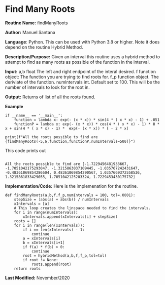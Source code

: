 
# Find Many Roots


**Routine Name:** findManyRoots 

**Author:** Manuel Santana

**Language:** Python. This can be used with Python 3.8 or higher. Note it does depend on the routine Hybrid Method.


**Description/Purpose:** 
Given an interval this routine uses a hybrid method to attempt to find as many roots as possible of the function in the interval.

**Input:** 
a,b float The left and right endpoint of the interal desired.
f function object: The function you are trying to find roots for.
f_p function object. The deriviate of the function.
numIntervals int. Default set to 100. This will be the number of intervals to look for the root in.

**Output:** 
Returns of list of all the roots found.

**Example**

```
if __name__ == '__main__':
    function = lambda x: exp(- (x * x)) * sin(4 * ( x * x) - 1) + .051
    functionP = lambda x: exp(- (x * x)) * cos(4 * ( x * x) - 1) * 8 * x + sin(4 * ( x * x) - 1) *  exp(- (x * x)) * ( - 2 * x)

print(f"All the roots possible to find are {findManyRoots(-5,6,function,functionP,numIntervals=500)}")

```

This code prints out

```

All the roots possible to find are [-1.7229456481933667, -1.7051042175293047, -1.3215863037109445, -1.035767242431647, -0.48361069854286604, 0.48361069854290567, 1.0357669372558536, 1.3215861833429055, 1.7051042125203324, 1.7229453430175732]
```


**Implementation/Code:** 
Here is the implemenation for the routine.

```
def findManyRoots(a,b,f,f_p,numIntervals = 100, tol=.0001):
    stepSize = (abs(a) + abs(b)) / numIntervals
    xIntervals = [a]
    # This loop creates the linspace needed to find the intervals.
    for i in range(numIntervals):
        xIntervals.append(xIntervals[i] + stepSize)
    roots = []
    for i in range(len(xIntervals)):
        if i == len(xIntervals) - 1:
            continue
        a = xIntervals[i]
        b = xIntervals[i+1]
        if f(a) * f(b) > 0:
            continue
        root = hybridMethod(a,b,f,f_p,tol=tol)
        if root != None:
            roots.append(root)
    return roots
```
**Last Modified:** November/2020
